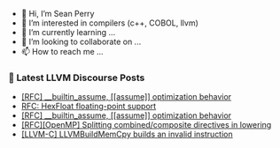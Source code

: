 - 👋 Hi, I’m Sean Perry
- 👀 I’m interested in compilers (c++, COBOL, llvm)
- 🌱 I’m currently learning ...
- 💞️ I’m looking to collaborate on ...
- 📫 How to reach me ...

<!---
s66perry/s66perry is a ✨ special ✨ repository because its `README.md` (this file) appears on your GitHub profile.
You can click the Preview link to take a look at your changes.
--->
### 📕 Latest LLVM Discourse Posts

<!-- DISCOURSE-LLVM:START -->
- [[RFC] __builtin_assume, [[assume]] optimization behavior](https://discourse.llvm.org/t/rfc-builtin-assume-assume-optimization-behavior/76943#post_17)
- [RFC: HexFloat floating-point support](https://discourse.llvm.org/t/rfc-hexfloat-floating-point-support/75833?page=2#post_23)
- [[RFC] __builtin_assume, [[assume]] optimization behavior](https://discourse.llvm.org/t/rfc-builtin-assume-assume-optimization-behavior/76943#post_16)
- [[RFC][OpenMP] Splitting combined/composite directives in lowering](https://discourse.llvm.org/t/rfc-openmp-splitting-combined-composite-directives-in-lowering/76499#post_17)
- [[LLVM-C] LLVMBuildMemCpy builds an invalid instruction](https://discourse.llvm.org/t/llvm-c-llvmbuildmemcpy-builds-an-invalid-instruction/76964#post_1)
<!-- DISCOURSE-LLVM:END -->
